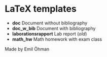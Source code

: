 # LaTeX templates

- **doc** Document without bibliography
- **doc_w_bib** Document with bibliography
- **laborationsrapport** Lab report (_old_)
- **math_hw** Math homework with exam class

Made by Emil Öhman
